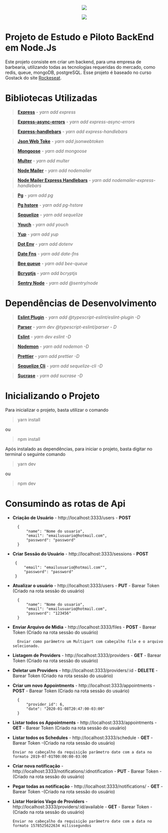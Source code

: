 <p align="center">
  <img src="https://vertigo.com.br/wp-content/uploads/agile-logo-nodejs.png">
</p>
<p align="center">
  <img src="https://encrypted-tbn0.gstatic.com/images?q=tbn%3AANd9GcSyItQ0DqDl7Ejm39Vmt8k-4WBmaB3FokqwUy2FXZUDernvZlJ8">
</p>

# Projeto de Estudo e Piloto BackEnd em Node.Js

Este projeto consiste em criar um backend, para uma empresa de barbearia, utilizando todas as tecnologias requeridas do mercado, como redis, queue, mongoDB, postgreSQL. Esse projeto é baseado no curso Gostack do site [Rockeseat](https://rocketseat.com.br/).

# **Bibliotecas Utilizadas**

> **[Express](http://expressjs.com/)** - *yarn add express*

> **[Express-async-errors](https://github.com/davidbanham/express-async-errors#readme)** - *yarn add express-async-errors*

> **[Express-handlebars](https://github.com/ericf/express-handlebars)** - *yarn add express-handlebars*

> **[Json Web Toke](https://github.com/auth0/node-jsonwebtoken#readme)** - *yarn add jsonwebtoken*

> **[Mongoose](https://mongoosejs.com/)** - *yarn add mongoose*

> **[Multer](https://github.com/expressjs/multer#readme)** - *yarn add multer*

> **[Node Mailer](https://nodemailer.com/)** - *yarn add nodemailer*

> **[Node Mailer Express Handlebars](https://github.com/yads/nodemailer-express-handlebars)** - *yarn add nodemailer-express-handlebars*

> **[Pg](http://github.com/brianc/node-postgres)** - *yarn add pg*

> **[Pg hstore](https://github.com/scarney81/pg-hstore)** - *yarn add pg-hstore*

> **[Sequelize](https://sequelize.org/)** - *yarn add sequelize*

> **[Youch](https://github.com/poppinss/youch#readme)** - *yarn add youch*

> **[Yup](https://github.com/jquense/yup)** - *yarn add yup*

> **[Dot Env](https://github.com/motdotla/dotenv#readme)** - *yarn add dotenv*

> **[Date Fns](https://github.com/date-fns/date-fns#readme)** - *yarn add date-fns*

> **[Bee queue](https://github.com/bee-queue/bee-queue)** - *yarn add bee-queue*

> **[Bcryptjs](https://github.com/dcodeIO/bcrypt.js#readme)** - *yarn add bcryptjs*

> **[Sentry Node](https://github.com/getsentry/sentry-javascript/tree/master/packages/node)** - *yarn add @sentry/node*

# **Dependências de Desenvolvimento**

> **[Eslint Plugin](https://github.com/typescript-eslint/typescript-eslint#readme)** - *yarn add @typescript-eslint/eslint-plugin -D*

> **[Parser](https://github.com/typescript-eslint/typescript-eslint#readme)** - *yarn dev @typescript-eslint/parser - D*

> **[Eslint](https://eslint.org/)** - *yarn dev eslint -D*

> **[Nodemon](http://nodemon.io/)** - *yarn add nodemon -D*

> **[Prettier](https://prettier.io/)** - *yarn add prettier -D*

> **[Sequelize Cli](https://github.com/sequelize/cli)** - *yarn add sequelize-cli -D*

> **[Sucrase](https://github.com/alangpierce/sucrase#readme)** - *yarn add sucrase -D*

# **Inicializando o Projeto**
Para inicializar o projeto, basta utilizar o comando

> yarn install

ou

> npm install

Após instalado as dependências, para iniciar o projeto, basta digitar no terminal o seguinte comando

> yarn dev

ou

> npm dev


# **Consumindo as rotas de Api**

- **Criação de Usuário** - http://localhost:3333/users - **POST**

	    {
    		"name": "Nome do usuario",
    		"email": "emailusuario@hotmail.com",
    		"password": "password"
    	}

 - **Criar Sessão do Usuário** - http://localhost:3333/sessions - **POST**

		{
	    	"email": "emailusuario@hotmail.com"",
	    	"password": "password"
	    }

- **Atualizar o usuário**  - http://localhost:3333/users - **PUT** - Barear Token (Criado na rota sessão do usuário)

		{
    		"name": "Nome do usuario",
    		"email": "emailusuario@hotmail.com",
    		"password": "123456"
    	}

- **Enviar Arquivo de Midia** - http://localhost:3333/files - **POST** - Barear Token (Criado na rota sessão do usuário)

		Enviar como parâmetro um Multipart com cabeçalho file e o arquivo selecionado.

- **Listagem de Providers** - http://localhost:3333/providers - **GET** - Barear Token (Criado na rota sessão do usuário)

- **Deletar um Providers** - http://localhost:3333/providers/:id - **DELETE** - Barear Token (Criado na rota sessão do usuário)

- **Criar um novo Appointments** - http://localhost:3333/appointments - **POST** - Barear Token (Criado na rota sessão do usuário)

	    {
			"provider_id": 6,
			"date": "2020-01-08T20:47:00-03:00"
		}

- **Listar todos os Appointments** - http://localhost:3333/appointments - **GET** - Barear Token (Criado na rota sessão do usuário)

 - **Listar todos os Schedules** - http://localhost:3333/schedule - **GET** - Barear Token -(Criado na rota sessão do usuário)

	   Enviar no cabeçalho da requisição parâmetro date com a data no formato 2019-07-01T00:00:00-03:00

 - **Criar nova notificação** - http://localhost:3333/notifications/:idnotification - **PUT** - Barear Token -(Criado na rota sessão do usuário)

 - **Pegar todas as notificação** - http://localhost:3333/notifications/ - **GET** - Barear Token -(Criado na rota sessão do usuário)

 - **Listar Horários Vago de Providers** - http://localhost:3333/providers/:id/available - **GET** - Barear Token -(Criado na rota sessão do usuário)

       Enviar no cabeçalho da requisição parâmetro date com a data no formato 1578525622634 milissegundos



